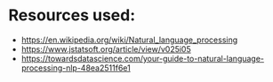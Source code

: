 # Resources used:
- https://en.wikipedia.org/wiki/Natural_language_processing
- https://www.jstatsoft.org/article/view/v025i05
- https://towardsdatascience.com/your-guide-to-natural-language-processing-nlp-48ea2511f6e1